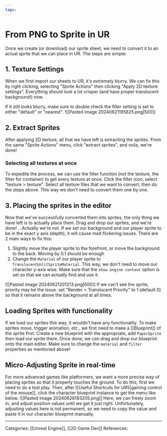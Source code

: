 ```yaml
---
tags:
---
```

# From PNG to Sprite in UR
Once we create (or download) our sprite sheet, we need to convert it to an actual sprite that we can place in UR. The steps are simple:

## 1. Texture Settings
When we first import our sheets to UR, it's extremely blurry. We can fix this by right clicking, selecting "Sprite Actions" then clicking "Apply 2D texture settings". Everything should look a lot crisper (and have proper translucent background!) now.

If it still looks blurry, make sure to double check the filter setting is set to either "default" or "nearest".
![[Pasted image 20240621195825.png|500]]

## 2. Extract Sprites
After applying 2D texture, all that we have left is extracting the sprites. From the same "Sprite Actions" menu, click "extract sprites", and voila, we're done!

### Selecting all textures at once

To expedite the process, we can use the filter function (not the texture, the filter for container) to get every texture at once. Click the filter icon, select "texture > texture". Select all texture files that we want to convert, then do the steps above. This way we don't need to convert them one by one.

## 3. Placing the sprites in the editor
Now that we've successfully converted them into sprites, the only thing we have left is to actually place them. Drag and drop our sprites, and we're done!
...Actually we're not. If we set our background and our player sprite to be in the exact y axis (depth), it will cause mad flickering issues. There are 2 main ways to fix this:

1. Slightly move the player sprite to the forefront, or move the background to the back. Moving by 0.1 should be enough
2. Change the `Material` of our player sprite to `TranslucentUnlitSpriteMaterial`. This way, we don't need to move our character y-axis wise. Make sure that the `show engine content` option is set so that we can actually find and use it.

![[Pasted image 20240621201213.png|600]]
If we can't see the sprite, priority may be the issue. set "Render > Translucent Priority" to 1 (default 0) so that it remains above the background at all times.

## Loading Sprites with functionality
If we load our sprites this way, it wouldn't have any functionality. To make sprites move, trigger animation, etc., we first need to make a [[Blueprint]] of the sprite first. Create a new blueprint with the appropriate, add `PaperSprite` then load our sprite there. Once done, we can drag and drop our blueprint onto the main editor. Make sure to change the `material` and `filter` properties as mentioned above!

## Micro-Adjusting Sprite in real-time
For more advanced games like platformers, we want a more precise way of placing sprites so that it properly touches the ground. To do this, first we need to do a test play. Then, after [[Useful Shortcuts for UR5|gaining control of the mouse]], click the character blueprint instance to get the menu like below.
![[Pasted image 20240628183205.png]]
Here, we can freely zoom in, and adjust position values until we get it just right. Unfortunately, adjusting values here is not permanent, so we need to copy the value and paste it in our character blueprint manually.


---
Categories: [[Unreal Engine]], [[2D Game Dev]]
References:
